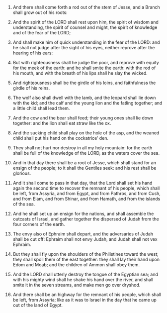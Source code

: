 1. And there shall come forth a rod out of the stem of Jesse, and a
Branch shall grow out of his roots:

2. And the spirit of the LORD
shall rest upon him, the spirit of wisdom and understanding, the
spirit of counsel and might, the spirit of knowledge and of the fear
of the LORD;

3. And shall make him of quick understanding in the
fear of the LORD: and he shall not judge after the sight of his eyes,
neither reprove after the hearing of his ears:

4. But with
righteousness shall he judge the poor, and reprove with equity for the
meek of the earth: and he shall smite the earth: with the rod of his
mouth, and with the breath of his lips shall he slay the wicked.

5. And righteousness shall be the girdle of his loins, and
faithfulness the girdle of his reins.

6. The wolf also shall dwell with the lamb, and the leopard shall
lie down with the kid; and the calf and the young lion and the fatling
together; and a little child shall lead them.

7. And the cow and the bear shall feed; their young ones shall lie
down together: and the lion shall eat straw like the ox.

8. And the sucking child shall play on the hole of the asp, and the
weaned child shall put his hand on the cockatrice’ den.

9. They shall not hurt nor destroy in all my holy mountain: for the
earth shall be full of the knowledge of the LORD, as the waters cover
the sea.

10. And in that day there shall be a root of Jesse, which shall
stand for an ensign of the people; to it shall the Gentiles seek: and
his rest shall be glorious.

11. And it shall come to pass in that day, that the Lord shall set
his hand again the second time to recover the remnant of his people,
which shall be left, from Assyria, and from Egypt, and from Pathros,
and from Cush, and from Elam, and from Shinar, and from Hamath, and
from the islands of the sea.

12. And he shall set up an ensign for the nations, and shall
assemble the outcasts of Israel, and gather together the dispersed of
Judah from the four corners of the earth.

13. The envy also of Ephraim shall depart, and the adversaries of
Judah shall be cut off: Ephraim shall not envy Judah, and Judah shall
not vex Ephraim.

14. But they shall fly upon the shoulders of the Philistines toward
the west; they shall spoil them of the east together: they shall lay
their hand upon Edom and Moab; and the children of Ammon shall obey
them.

15. And the LORD shall utterly destroy the tongue of the Egyptian
sea; and with his mighty wind shall he shake his hand over the river,
and shall smite it in the seven streams, and make men go over dryshod.

16. And there shall be an highway for the remnant of his people,
which shall be left, from Assyria; like as it was to Israel in the day
that he came up out of the land of Egypt.